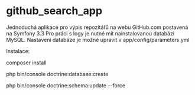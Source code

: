 # github_search_app
Jednoduchá aplikace pro výpis repozitářů na webu GitHub.com postavená na Symfony 3.3
Pro práci s logy je nutné mít nainstalovanou databázi MySQL. Nastavení databáze je možné upravit v app/config/parameters.yml

Instalace: 

composer install

php bin/console doctrine:database:create

php bin/console doctrine:schema:update --force


